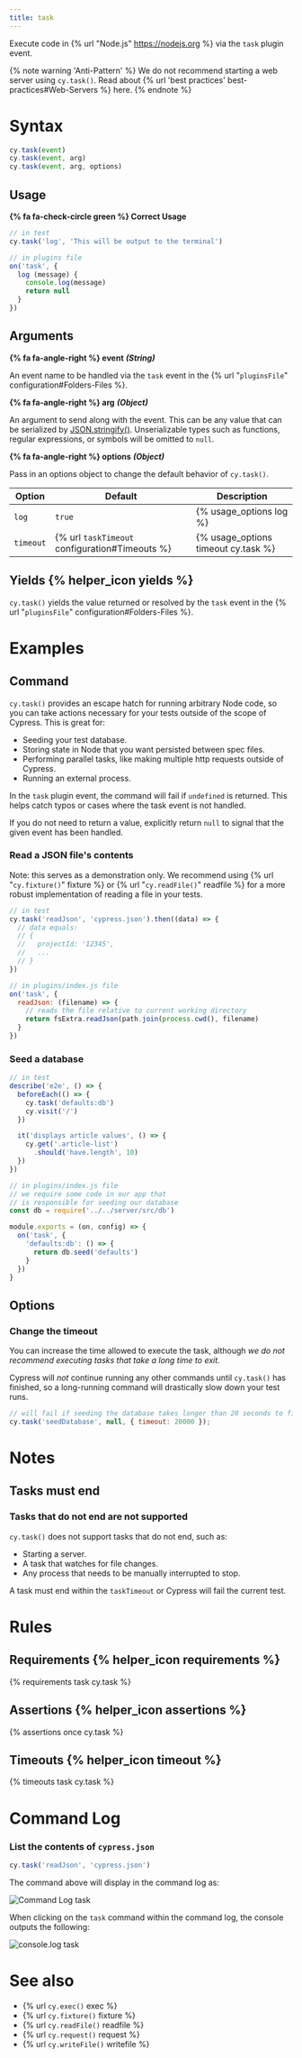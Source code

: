 ```yaml
---
title: task
---
```


Execute code in {% url "Node.js" https://nodejs.org %} via the `task` plugin event.

{% note warning 'Anti-Pattern' %}
We do not recommend starting a web server using `cy.task()`. Read about {% url 'best practices' best-practices#Web-Servers %} here.
{% endnote %}

# Syntax

```javascript
cy.task(event)
cy.task(event, arg)
cy.task(event, arg, options)
```

## Usage

**{% fa fa-check-circle green %} Correct Usage**

```javascript
// in test
cy.task('log', 'This will be output to the terminal')
```
```javascript
// in plugins file
on('task', {
  log (message) {
    console.log(message)
    return null
  }
})
```

## Arguments

**{% fa fa-angle-right %} event** ***(String)***

An event name to be handled via the `task` event in the {% url "`pluginsFile`" configuration#Folders-Files %}.

**{% fa fa-angle-right %} arg** ***(Object)***

An argument to send along with the event. This can be any value that can be serialized by [JSON.stringify()](https://developer.mozilla.org/en-US/docs/Web/JavaScript/Reference/Global_Objects/JSON/stringify). Unserializable types such as functions, regular expressions, or symbols will be omitted to `null`.

**{% fa fa-angle-right %} options** ***(Object)***

Pass in an options object to change the default behavior of `cy.task()`.

Option | Default | Description
--- | --- | ---
`log` | `true` | {% usage_options log %}
`timeout` | {% url `taskTimeout` configuration#Timeouts %} | {% usage_options timeout cy.task %}

## Yields {% helper_icon yields %}

`cy.task()` yields the value returned or resolved by the `task` event in the {% url "`pluginsFile`" configuration#Folders-Files %}.

# Examples

## Command

`cy.task()` provides an escape hatch for running arbitrary Node code, so you can take actions necessary for your tests outside of the scope of Cypress. This is great for:

- Seeding your test database.
- Storing state in Node that you want persisted between spec files.
- Performing parallel tasks, like making multiple http requests outside of Cypress.
- Running an external process.

In the `task` plugin event, the command will fail if `undefined` is returned. This helps catch typos or cases where the task event is not handled. 

If you do not need to return a value, explicitly return `null` to signal that the given event has been handled.

### Read a JSON file's contents

Note: this serves as a demonstration only. We recommend using {% url "`cy.fixture()`" fixture %} or {% url "`cy.readFile()`" readfile %} for a more robust implementation of reading a file in your tests.

```javascript
// in test
cy.task('readJson', 'cypress.json').then((data) => {
  // data equals:
  // {
  //   projectId: '12345',
  //   ...
  // }
})
```

```javascript
// in plugins/index.js file
on('task', {
  readJson: (filename) => {
    // reads the file relative to current working directory
    return fsExtra.readJson(path.join(process.cwd(), filename)
  }
})
```

### Seed a database

```javascript
// in test
describe('e2e', () => {
  beforeEach(() => {
    cy.task('defaults:db')
    cy.visit('/')
  })

  it('displays article values', () => {
    cy.get('.article-list')
      .should('have.length', 10)
  })
})
```

```javascript
// in plugins/index.js file
// we require some code in our app that
// is responsible for seeding our database
const db = require('../../server/src/db')

module.exports = (on, config) => {
  on('task', {
    'defaults:db': () => {
      return db.seed('defaults')
    }
  })
}
```

## Options

### Change the timeout

You can increase the time allowed to execute the task, although *we do not recommend executing tasks that take a long time to exit*.

Cypress will *not* continue running any other commands until `cy.task()` has finished, so a long-running command will drastically slow down your test runs.

```javascript
// will fail if seeding the database takes longer than 20 seconds to finish
cy.task('seedDatabase', null, { timeout: 20000 });
```

# Notes

## Tasks must end

### Tasks that do not end are not supported

`cy.task()` does not support tasks that do not end, such as:

- Starting a server.
- A task that watches for file changes.
- Any process that needs to be manually interrupted to stop.

A task must end within the `taskTimeout` or Cypress will fail the current test.

# Rules

## Requirements {% helper_icon requirements %}

{% requirements task cy.task %}

## Assertions {% helper_icon assertions %}

{% assertions once cy.task %}

## Timeouts {% helper_icon timeout %}

{% timeouts task cy.task %}

# Command Log

### List the contents of `cypress.json`

```javascript
cy.task('readJson', 'cypress.json')
```

The command above will display in the command log as:

![Command Log task](/img/api/task/task-read-cypress-json.png)

When clicking on the `task` command within the command log, the console outputs the following:

![console.log task](/img/api/task/console-shows-task-result.png)

# See also

- {% url `cy.exec()` exec %}
- {% url `cy.fixture()` fixture %}
- {% url `cy.readFile()` readfile %}
- {% url `cy.request()` request %}
- {% url `cy.writeFile()` writefile %}
